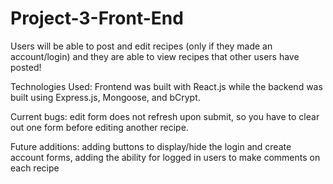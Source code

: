 # Project-3-Front-End

Users will be able to post and edit recipes (only if they made an account/login) and they are able to view recipes that other users have posted!

Technologies Used: Frontend was built with React.js while the backend was built using Express.js, Mongoose, and bCrypt.

Current bugs: edit form does not refresh upon submit, so you have to clear out one form before editing another recipe.

Future additions: adding buttons to display/hide the login and create account forms, adding the ability for logged in users to make comments on each recipe
